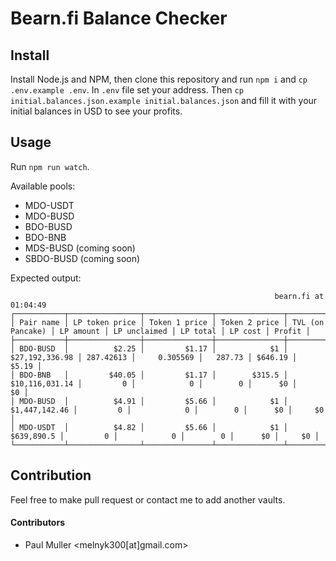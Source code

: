 # Bearn.fi Balance Checker

## Install
Install Node.js and NPM, then clone this repository and run `npm i` and `cp .env.example .env`.
In `.env` file set your address.
Then `cp initial.balances.json.example initial.balances.json` and fill it with your initial balances in USD to see your profits.

## Usage

Run `npm run watch`.

Available pools:

- MDO-USDT
- MDO-BUSD
- BDO-BUSD
- BDO-BNB
- MDS-BUSD (coming soon)
- SBDO-BUSD (coming soon)

Expected output:
```
                                                           bearn.fi at 01:04:49                                                           
┌───────────┬────────────────┬───────────────┬───────────────┬──────────────────┬───────────┬──────────────┬──────────┬─────────┬────────┐
│ Pair name │ LP token price │ Token 1 price │ Token 2 price │ TVL (on Pancake) │ LP amount │ LP unclaimed │ LP total │ LP cost │ Profit │
├───────────┼────────────────┼───────────────┼───────────────┼──────────────────┼───────────┼──────────────┼──────────┼─────────┼────────┤
│ BDO-BUSD  │          $2.25 │         $1.17 │            $1 │   $27,192,336.98 │ 287.42613 │     0.305569 │   287.73 │ $646.19 │  $5.19 │
│ BDO-BNB   │         $40.05 │         $1.17 │        $315.5 │   $10,116,031.14 │         0 │            0 │        0 │      $0 │     $0 │
│ MDO-BUSD  │          $4.91 │         $5.66 │            $1 │    $1,447,142.46 │         0 │            0 │        0 │      $0 │     $0 │
│ MDO-USDT  │          $4.82 │         $5.66 │            $1 │       $639,890.5 │         0 │            0 │        0 │      $0 │     $0 │
└───────────┴────────────────┴───────────────┴───────────────┴──────────────────┴───────────┴──────────────┴──────────┴─────────┴────────┘
```

## Contribution
Feel free to make pull request or contact me to add another vaults.

#### Contributors
- Paul Muller <melnyk300[at]gmail.com>
